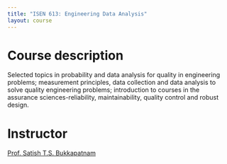 ```yaml
---
title: "ISEN 613: Engineering Data Analysis"
layout: course
---
```

# Course description
Selected topics in probability and data analysis for quality in engineering problems; measurement principles, data collection and data analysis to solve quality engineering problems; introduction to courses in the assurance sciences-reliability, maintainability, quality control and robust design.

# Instructor
<a href = "https://engineering.tamu.edu/industrial/profiles/bukkapatnam-satish.html">Prof. Satish T.S. Bukkapatnam</a>